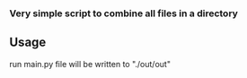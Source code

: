 ### Very simple script to combine all files in a directory


## Usage
run main.py
file will be written to "./out/out<extension>"

